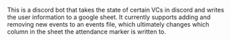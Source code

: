 This is a discord bot that takes the state of certain VCs in discord and writes the user information to a google sheet. It currently supports adding and removing new events to an events file, which ultimately changes which column in the sheet the attendance marker is written to.